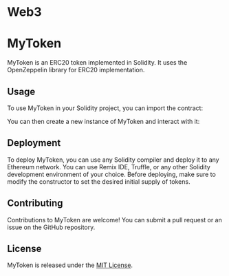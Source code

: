 # Web3

# MyToken

MyToken is an ERC20 token implemented in Solidity. It uses the OpenZeppelin library for ERC20 implementation.

## Usage

To use MyToken in your Solidity project, you can import the contract:


You can then create a new instance of MyToken and interact with it:


## Deployment

To deploy MyToken, you can use any Solidity compiler and deploy it to any Ethereum network. You can use Remix IDE, Truffle, or any other Solidity development environment of your choice. Before deploying, make sure to modify the constructor to set the desired initial supply of tokens.

## Contributing

Contributions to MyToken are welcome! You can submit a pull request or an issue on the GitHub repository.

## License

MyToken is released under the [MIT License](https://opensource.org/licenses/MIT).
